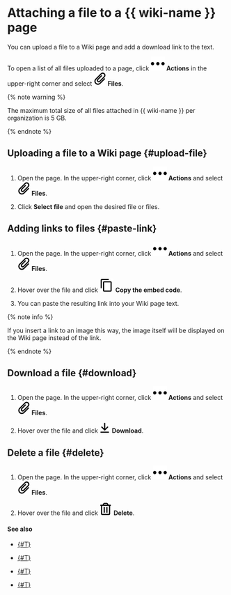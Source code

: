 # Attaching a file to a {{ wiki-name }} page

You can upload a file to a Wiki page and add a download link to the text.

To open a list of all files uploaded to a page, click ![](../_assets/wiki/svg/actions-icon.svg) **Actions** in the upper-right corner and select ![](../_assets/wiki/svg/attachments.svg) **Files**.



{% note warning %}

The maximum total size of all files attached in {{ wiki-name }} per organization is 5 GB.

{% endnote %}



## Uploading a file to a Wiki page {#upload-file}

1. Open the page. In the upper-right corner, click ![](../_assets/wiki/svg/actions-icon.svg) **Actions** and select ![](../_assets/wiki/svg/attachments.svg) **Files**.

1. Click **Select file** and open the desired file or files.

## Adding links to files {#paste-link}

1. Open the page. In the upper-right corner, click ![](../_assets/wiki/svg/actions-icon.svg) **Actions** and select ![](../_assets/wiki/svg/attachments.svg) **Files**.

1. Hover over the file and click ![](../_assets/wiki/svg/copy-link.svg) **Copy the embed code**.

1. You can paste the resulting link into your Wiki page text.

{% note info %}

If you insert a link to an image this way, the image itself will be displayed on the Wiki page instead of the link.

{% endnote %}

## Download a file {#download}

1. Open the page. In the upper-right corner, click ![](../_assets/wiki/svg/actions-icon.svg) **Actions** and select ![](../_assets/wiki/svg/attachments.svg) **Files**.

1. Hover over the file and click ![](../_assets/wiki/svg/download.svg) **Download**.

## Delete a file {#delete}

1. Open the page. In the upper-right corner, click ![](../_assets/wiki/svg/actions-icon.svg) **Actions** and select ![](../_assets/wiki/svg/attachments.svg) **Files**.

1. Hover over the file and click ![](../_assets/wiki/svg/delete.svg) **Delete**.

#### See also

- [{#T}](add-image.md)

- [{#T}](add-grid.md)

- [{#T}](actions/iframe.md)

- [{#T}](add-video.md)
